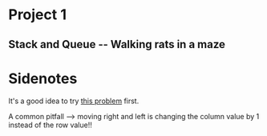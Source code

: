 # Project 1

## Stack and Queue -- Walking rats in a maze

# Sidenotes

It's a good idea to try [this problem](http://140.116.249.152/e-Tutor/mod/programming/view.php?a=11600 "ITSA 38 [Problem 4] 迷宮路徑") first.

A common pitfall --> moving right and left is changing the column value
by 1 instead of the row value!!
